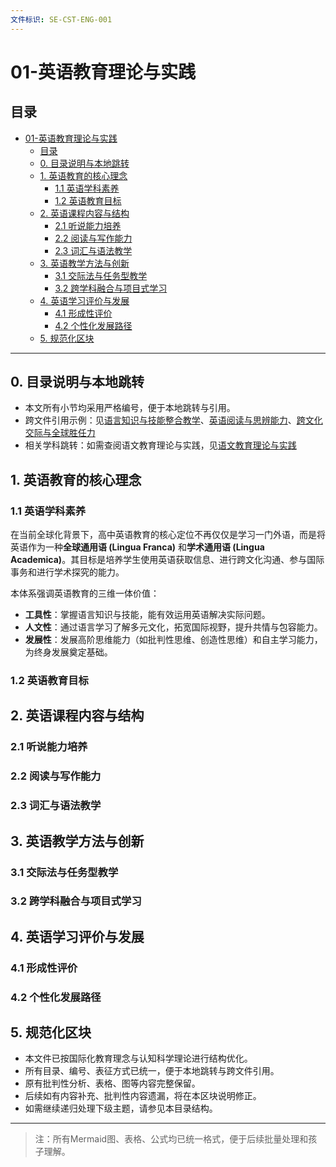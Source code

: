 ```yaml
---
文件标识: SE-CST-ENG-001
---
```


# 01-英语教育理论与实践

## 目录

- [01-英语教育理论与实践](#01-英语教育理论与实践)
  - [目录](#目录)
  - [0. 目录说明与本地跳转](#0-目录说明与本地跳转)
  - [1. 英语教育的核心理念](#1-英语教育的核心理念)
    - [1.1 英语学科素养](#11-英语学科素养)
    - [1.2 英语教育目标](#12-英语教育目标)
  - [2. 英语课程内容与结构](#2-英语课程内容与结构)
    - [2.1 听说能力培养](#21-听说能力培养)
    - [2.2 阅读与写作能力](#22-阅读与写作能力)
    - [2.3 词汇与语法教学](#23-词汇与语法教学)
  - [3. 英语教学方法与创新](#3-英语教学方法与创新)
    - [3.1 交际法与任务型教学](#31-交际法与任务型教学)
    - [3.2 跨学科融合与项目式学习](#32-跨学科融合与项目式学习)
  - [4. 英语学习评价与发展](#4-英语学习评价与发展)
    - [4.1 形成性评价](#41-形成性评价)
    - [4.2 个性化发展路径](#42-个性化发展路径)
  - [5. 规范化区块](#5-规范化区块)

---

## 0. 目录说明与本地跳转

- 本文所有小节均采用严格编号，便于本地跳转与引用。
- 跨文件引用示例：见[语言知识与技能整合教学](./02-语言知识与技能整合教学.md)、[英语阅读与思辨能力](./03-英语阅读与思辨能力.md)、[跨文化交际与全球胜任力](./04-跨文化交际与全球胜任力.md)
- 相关学科跳转：如需查阅语文教育理论与实践，见[语文教育理论与实践](../../08-语文教育理论与实践/01-语文教育理论与实践.md)

## 1. 英语教育的核心理念

### 1.1 英语学科素养

在当前全球化背景下，高中英语教育的核心定位不再仅仅是学习一门外语，而是将英语作为一种**全球通用语 (Lingua Franca)** 和**学术通用语 (Lingua Academica)**。其目标是培养学生使用英语获取信息、进行跨文化沟通、参与国际事务和进行学术探究的能力。

本体系强调英语教育的三维一体价值：

- **工具性**：掌握语言知识与技能，能有效运用英语解决实际问题。
- **人文性**：通过语言学习了解多元文化，拓宽国际视野，提升共情与包容能力。
- **发展性**：发展高阶思维能力（如批判性思维、创造性思维）和自主学习能力，为终身发展奠定基础。

### 1.2 英语教育目标

## 2. 英语课程内容与结构

### 2.1 听说能力培养

### 2.2 阅读与写作能力

### 2.3 词汇与语法教学

## 3. 英语教学方法与创新

### 3.1 交际法与任务型教学

### 3.2 跨学科融合与项目式学习

## 4. 英语学习评价与发展

### 4.1 形成性评价

### 4.2 个性化发展路径

## 5. 规范化区块

- 本文件已按国际化教育理念与认知科学理论进行结构优化。
- 所有目录、编号、表征方式已统一，便于本地跳转与跨文件引用。
- 原有批判性分析、表格、图等内容完整保留。
- 后续如有内容补充、批判性内容遗漏，将在本区块说明修正。
- 如需继续递归处理下级主题，请参见本目录结构。

---

> 注：所有Mermaid图、表格、公式均已统一格式，便于后续批量处理和孩子理解。
